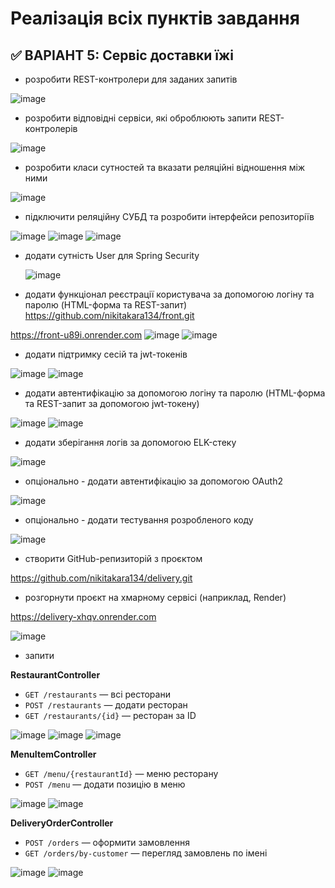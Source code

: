 # Реалізація всіх пунктів завдання

## ✅ ВАРІАНТ 5: **Сервіс доставки їжі**

- розробити REST-контролери для заданих запитів

![image](https://github.com/user-attachments/assets/203720e1-927f-4760-8a7e-3c8ce95c48c0)

 
- розробити відповідні сервіси, які оброблюють запити REST-контролерів
  
![image](https://github.com/user-attachments/assets/6c51f592-5eaa-40d0-8466-f3c965dca6bf)

- розробити класи сутностей та вказати реляційні відношення між ними
  
![image](https://github.com/user-attachments/assets/48914c75-ce3d-45b6-a4b2-0898e97c20f9)


- підключити реляційну СУБД та розробити інтерфейси репозиторіїв
  
![image](https://github.com/user-attachments/assets/a6b809da-7f6f-48c1-8bfa-3c3e72d4d4fd)
![image](https://github.com/user-attachments/assets/6df3f85c-f50f-429b-84ef-a127d46d3df6)
![image](https://github.com/user-attachments/assets/4a255afd-8441-4f93-a47a-0be745294192)

- додати сутність User для Spring Security
  
  ![image](https://github.com/user-attachments/assets/e1e72a58-b352-4029-a6b4-0fd0a25f17da)

- додати функціонал реєстрації користувача за допомогою логіну та паролю (HTML-форма та REST-запит)
https://github.com/nikitakara134/front.git

https://front-u89i.onrender.com
![image](https://github.com/user-attachments/assets/bef88db7-da0a-46d3-ac18-0a7d2f67a023)
![image](https://github.com/user-attachments/assets/a990640f-dffb-4758-a4ca-39804e962379)

  
- додати підтримку сесій та jwt-токенів

![image](https://github.com/user-attachments/assets/6fe90054-5188-4395-872e-dac3e3c051b6)
![image](https://github.com/user-attachments/assets/1aa1d86c-65a5-4290-8956-336fdbf8cecf)


  
- додати автентифікацію за допомогою логіну та паролю (HTML-форма та REST-запит за допомогою jwt-токену)

![image](https://github.com/user-attachments/assets/1aa1d86c-65a5-4290-8956-336fdbf8cecf)
![image](https://github.com/user-attachments/assets/b763a238-073f-409d-a983-ad377e632a8e)
  
- додати зберігання логів за допомогою ELK-стеку
  
![image](https://github.com/user-attachments/assets/32bed4f6-5f45-46b0-9057-ba52d576fc60)

  
- опціонально - додати автентифікацію за допомогою OAuth2
  
![image](https://github.com/user-attachments/assets/a24934b0-9c10-437a-b502-bd5981de32e1)

  
- опціонально - додати тестування розробленого коду
  
![image](https://github.com/user-attachments/assets/ae25f9b0-dfff-4b1d-b8a9-eb430c3a9594)

  
- створити GitHub-репизиторій з проєктом
  
https://github.com/nikitakara134/delivery.git

  
- розгорнути проєкт на хмарному сервісі (наприклад, Render)
  
https://delivery-xhqv.onrender.com

![image](https://github.com/user-attachments/assets/c982404b-8aa2-407b-af67-d7806f63cc45)


- запити

 **RestaurantController**  
- `GET /restaurants` — всі ресторани  
- `POST /restaurants` — додати ресторан  
- `GET /restaurants/{id}` — ресторан за ID
  
![image](https://github.com/user-attachments/assets/b288a761-b39f-4216-a846-d2a5ae76993f)
![image](https://github.com/user-attachments/assets/872c2489-f7b2-4a8c-a94d-0bc8c9a03920)
![image](https://github.com/user-attachments/assets/b290c160-8d66-4fea-9d7c-cc60fda613d3)

**MenuItemController**  
- `GET /menu/{restaurantId}` — меню ресторану  
- `POST /menu` — додати позицію в меню
  
![image](https://github.com/user-attachments/assets/f2c0a96a-6718-4c59-a617-758616dc8a87)
![image](https://github.com/user-attachments/assets/1234daf9-09d8-4c77-8900-6d0f77ce294c)

**DeliveryOrderController**  
- `POST /orders` — оформити замовлення  
- `GET /orders/by-customer` — перегляд замовлень по імені 

![image](https://github.com/user-attachments/assets/d21d495e-a6f2-462b-89cf-90bbeb9cdc9f)
![image](https://github.com/user-attachments/assets/d5ea3c8f-297f-41f8-a913-197272e0a1d2)
